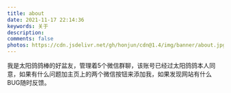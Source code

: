 ```yaml
---
title: about
date: 2021-11-17 22:14:36
keywords: 关于
description: 
comments: false
photos: https://cdn.jsdelivr.net/gh/honjun/cdn@1.4/img/banner/about.jpg
---
```


我是太阳鸽鸽棒的好盆友，管理着5个微信群聊，该账号已经过太阳鸽鸽本人同意，如果有什么问题加主页上的两个微信按钮来添加我，如果发现网站有什么BUG随时反馈。